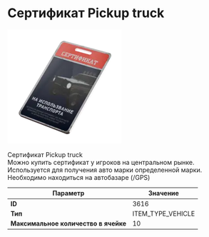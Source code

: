 # Сертификат Pickup truck

![Item Image](../img/3616.webp?raw=true)

Сертификат Pickup truck<br>Можно купить сертификат у игроков на центральном рынке.<br>Используется для получения авто марки определенной марки.<br>Необходимо находиться на автобазаре (/GPS)


| Параметр | Значение |
|----------|----------|
| **ID** | 3616 |
| **Тип** | ITEM_TYPE_VEHICLE |
| **Максимальное количество в ячейке** | 10 |

